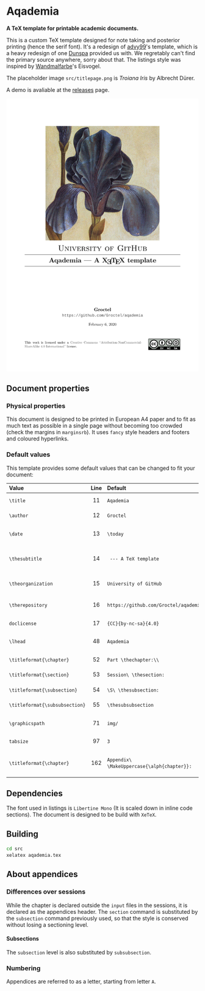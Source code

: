# Aqademia

**A TeX template for printable academic documents.**

This is a custom TeX template designed for note taking and posterior printing (hence the serif font).
It's a redesign of [advy99](https://github.com/advy99)'s template, which is a heavy redesign of one [Dunspa](https://github.com/Dunspa) provided us with.
We regretably can't find the primary source anywhere, sorry about that.
The listings style was inspired by [Wandmalfarbe](https://github.com/Wandmalfarbe)'s Eisvogel.

The placeholder image `src/titlepage.png` is *Troiana Iris* by Albrecht Dürer.

A demo is avaliable at the [releases](https://github.com/Groctel/aqademia/releases) page.

![Preview](preview.png)

## Document properties

### Physical properties

This document is designed to be printed in European A4 paper and to fit as much text as possible in a single page without becoming too crowded (check the margins in `marginsrb`).
It uses `fancy` style headers and footers and coloured hyperlinks.

### Default values

This template provides some default values that can be changed to fit your document:

| Value                          | Line | Default                                     | Description                                |
| :----------------------------- | :--: | :------------------------------------------ | :----------------------------------------- |
| `\title`                       |  11  | `Aqademia`                                  | Title of the document.                     |
| `\author`                      |  12  | `Groctel`                                   | Author of the document.                    |
| `\date`                        |  13  | `\today`                                    | Date of the last version of the document.  |
| `\thesubtitle`                 |  14  | ` --- A TeX template`                       | Subtitle of the document (titlepage only). |
| `\theorganization`             |  15  | `University of GitHub`                      | Organization or other supertitle.          |
| `\therepository`               |  16  | `https://github.com/Groctel/aqademia`       | Link to the document's repository.         |
| `doclicense`                   |  17  | `{CC}{by-nc-sa}{4.0}`                       | Licence of the document.                   |
| `\lhead`                       |  48  | `Aqademia`                                  | Title of the document (header only).       |
| `\titleformat{\chapter}`       |  52  | `Part \thechapter:\\`                       | Chapter formatting.                        |
| `\titleformat{\section}`       |  53  | `Session\ \thesection:`                     | Section formatting.                        |
| `\titleformat{\subsection}`    |  54  | `\S\ \thesubsection:`                       | Subsection formatting.                     |
| `\titleformat{\subsubsection}` |  55  | `\thesubsubsection`                         | Subsubsection formatting.                  |
| `\graphicspath`                |  71  | `img/`                                      | Picture searching path.                    |
| `tabsize`                      |  97  | `3`                                         | Size of tabs in listings.                  |
| `\titleformat{\chapter}`       | 162  | `Appendix\ \MakeUppercase{\alph{chapter}}:` | Chapter formatting (appendices only).      |

## Dependencies

The font used in listings is `Libertine Mono` (It is scaled down in inline code sections).
The document is designed to be build with `XeTeX`.

## Building

```bash
cd src
xelatex aqademia.tex
```

## About appendices

### Differences over sessions

While the chapter is declared outside the `input` files in the sessions, it is declared as the appendices header.
The `section` command is substituted by the `subsection` command previously used, so that the style is conserved without losing a sectioning level.

#### Subsections

The `subsection` level is also substituted by `subsubsection`.

### Numbering

Appendices are referred to as a letter, starting from letter `A`.


